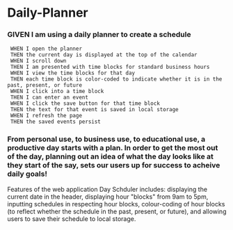 # Daily-Planner

###  GIVEN I am using a daily planner to create a schedule



     WHEN I open the planner
     THEN the current day is displayed at the top of the calendar
     WHEN I scroll down
     THEN I am presented with time blocks for standard business hours
     WHEN I view the time blocks for that day
     THEN each time block is color-coded to indicate whether it is in the past, present, or future
     WHEN I click into a time block
     THEN I can enter an event
     WHEN I click the save button for that time block
     THEN the text for that event is saved in local storage
     WHEN I refresh the page
     THEN the saved events persist

   
   
   
### From personal use, to business use, to educational use, a productive day starts with a plan. In order to get the most out of the day, planning out an idea of what the day looks like at they start of the say, sets our users up for success to acheive daily goals!


Features of the web application Day Schduler includes: displaying the current date in the header, displaying hour "blocks" from 9am to 5pm, inputting schedules in respecting hour blocks, colour-coding of hour blocks (to reflect whether the schedule in the past, present, or future), and allowing users to save their schedule to local storage.

